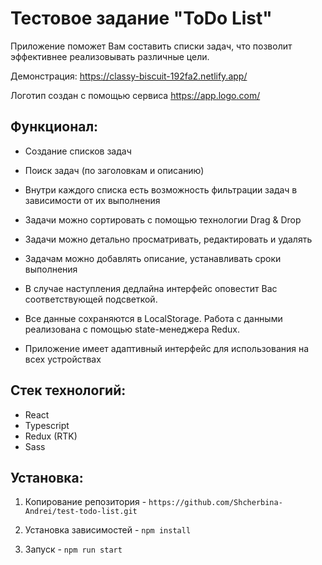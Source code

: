 # Тестовое задание "ToDo List"

Приложение поможет Вам составить списки задач, что позволит эффективнее реализовывать различные цели.

Демонстрация: https://classy-biscuit-192fa2.netlify.app/

Логотип создан с помощью сервиса https://app.logo.com/

## Функционал:

* Создание списков задач

* Поиск задач (по заголовкам и описанию)

* Внутри каждого списка есть возможность фильтрации задач в зависимости от их выполнения

* Задачи можно сортировать с помощью технологии Drag & Drop

* Задачи можно детально просматривать, редактировать и удалять

* Задачам можно добавлять описание, устанавливать сроки выполнения

* В случае наступления дедлайна интерфейс оповестит Вас соответствующей подсветкой.

* Все данные сохраняются в LocalStorage. Работа с данными реализована с помощью state-менеджера Redux.

* Приложение имеет адаптивный интерфейс для использования на всех устройствах

## Стек технологий:

* React
* Typescript
* Redux (RTK)
* Sass

## Установка:

1. Копирование репозитория - `https://github.com/Shcherbina-Andrei/test-todo-list.git`

2. Установка зависимостей - `npm install`

3. Запуск - `npm run start`
